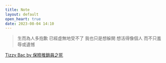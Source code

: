```yaml
---
title: Note
layout: default
open_heart: true
date: 2023-08-04 14:10
---
```


> 生而為人多抱歉 已經虛無地受不了
> 我也只是想躲開 想活得像個人
> 而不只羞辱或遺憾

[Tizzy Bac by 保險推銷員之死](https://open.spotify.com/track/2tHT62TSOHvhnVFerAYzeu)
